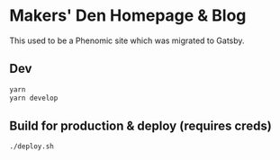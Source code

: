 # Makers' Den Homepage & Blog

This used to be a Phenomic site which was migrated to Gatsby.

## Dev

```sh
yarn
yarn develop
```

## Build for production & deploy (requires creds)

```sh
./deploy.sh
```

